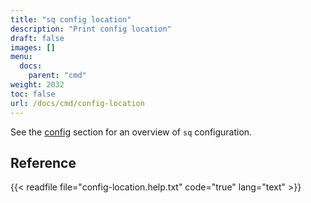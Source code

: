 ```yaml
---
title: "sq config location"
description: "Print config location"
draft: false
images: []
menu:
  docs:
    parent: "cmd"
weight: 2032
toc: false
url: /docs/cmd/config-location
---
```

See the [config](/docs/config) section for an overview of `sq` configuration.

## Reference

{{< readfile file="config-location.help.txt" code="true" lang="text" >}}

